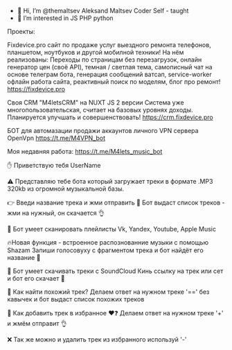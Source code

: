- 👋 Hi, I’m @themaltsev Aleksand Maltsev Coder Self - taught
- 👀 I’m interested in JS PHP python 

Проекты: 

Fixdevice.pro сайт по продаже услуг выездного ремонта телефонов, планшетом, ноутбуков и другой мобилной техники!
На нём реализованы: Переходы по страницам без перезагрузок, онлайн генератор цен (своё API), темная / светлая тема, самописный чат на основе телеграм бота, 
генерация сообщений ватсап, service-worker офлайн работа сайта, реактивный поиск по моделям, блог про ремонт!
https://fixdevice.pro



Своя CRM "M4letsCRM" на NUXT JS 2 версии
Система уже многопользовательская, считает на базовых уровнях доходы. Планируется улучшать и совершенствовать! 
https://crm.fixdevice.pro


БОТ для автомазации продажи аккаунтов личного VPN сервера OpenVpn
https://t.me/M4VPN_bot

Моя недавняя работа: https://t.me/M4lets_music_bot

✋ Приветствую тебя UserName 

⚠️ Представляю тебе бота который загружает треки в формате .MP3 320kb из огромной музыкальной базы. 

👉 Введи название трека и жми отправить 
🤖 Бот выдаст список треков - жми на нужный, он скачается 👌 

🤖 Бот умеет сканировать плейлисты Vk, Yandex, Youtube, Apple Music 

🔥Новая функция - встроенное распознованние музыки с помощью Shazam 
Запиши голосовуху с фрагментом трека и бот найдёт его название 🤩 

🚀 Бот умеет скачивать треки с SoundCloud
Кинь ссылку на трек или сет и бот его скачает 🤙 

🧐 Как найти похожий трек? 
Делаем ответ на нужном треке '==' без кавычек и бот выдаст список похожих треков 

🔸 Как  добавить трек в избранное ❤️❓ 
Делаем ответ на нужном треке '+' и жмём отправит 👌 

 ❌ Так же можно и удалить трек из избранного используй '-'  
